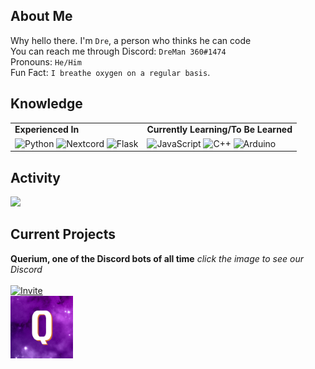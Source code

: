 ## About Me
Why hello there. I'm `Dre`, a person who thinks he can code <br>
You can reach me through Discord: `DreMan 360#1474` <br>
Pronouns: `He/Him` <br>
Fun Fact: `I breathe oxygen on a regular basis`. <br>


## Knowledge

<div class="center">
<table>
  <tr>
    <td>
      <b>Experienced In</b>
    </td>
    <td>
      <b>Currently Learning/To Be Learned</b>
    </td>
  <tr>
      <td>
        <img alt="Python" src="https://img.shields.io/badge/Python-14354C?style=for-the-badge&logo=python&logoColor=white"/>
        <img alt="Nextcord" src="https://img.shields.io/badge/Nextcord-6cb7eb?style=for-the-badge&logo=discord&logoColor=white"/>
        <img alt="Flask" src="https://img.shields.io/badge/Flask-323330?style=for-the-badge&logo=flask&logoColor=white"/>
      </td>
      <td>
          <img alt="JavaScript" src="https://img.shields.io/badge/JavaScript-323330?style=for-the-badge&logo=javascript&logoColor=F7DF1E"/>
          <img alt="C++" src="https://img.shields.io/badge/C++-239120?style=for-the-badge&logo=cpp&logoColor=white"/>
          <img alt="Arduino" src="https://img.shields.io/badge/Arduino-239120?style=for-the-badge&logo=arduino&logoColor=white"/>
      </td>
</table>      

  
## Activity
<img src="https://lanyard-profile-readme.vercel.app/api/579494409725411329?bg=#000cb8" width="450">


## Current Projects
**Querium, one of the Discord bots of all time** *click the image to see our Discord* <br> <br>
<a target="_blank" href="https://dsc.gg/querium"><img alt="Invite" src="https://img.shields.io/badge/Invite the Bot-bf0acc?style=for-the-badge&logo=discord&logoColor=white"/>
<br>
<a target="_blank" href="https://dsc.gg/queria"><img src="https://github.com/DreMan360/DreMan360/blob/main/Images/queriumLogo1.png?raw=true" alt="Logo" style="height: 100px; width:100px; length:100px;"><p/><a>



<!--
**DreMan360/DreMan360** is a ✨ _special_ ✨ repository because its `README.md` (this file) appears on your GitHub profile.

Here are some ideas to get you started:

- 🔭 I’m currently working on ...
- 🌱 I’m currently learning ...
- 👯 I’m looking to collaborate on ...
- 🤔 I’m looking for help with ...
- 💬 Ask me about ...
- 📫 How to reach me: ...
- 😄 Pronouns: ...
- ⚡ Fun fact: ...
-->
